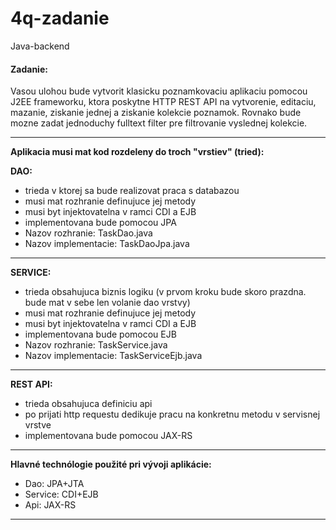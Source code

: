 # 4q-zadanie
Java-backend

#### Zadanie:
Vasou ulohou bude vytvorit klasicku poznamkovaciu aplikaciu pomocou J2EE
frameworku, ktora poskytne HTTP REST API na vytvorenie, editaciu, mazanie,
ziskanie jednej a ziskanie kolekcie poznamok. Rovnako bude mozne zadat
jednoduchy fulltext filter pre filtrovanie vyslednej kolekcie.

---

**Aplikacia musi mat kod rozdeleny do troch "vrstiev" (tried):**

**DAO:**
* trieda v ktorej sa bude realizovat praca s databazou
* musi mat rozhranie definujuce jej metody
* musi byt injektovatelna v ramci CDI a EJB
* implementovana bude pomocou JPA
* Nazov rozhranie: TaskDao.java
* Nazov implementacie: TaskDaoJpa.java

---

**SERVICE:** 
* trieda obsahujuca biznis logiku (v prvom kroku bude skoro prazdna. bude mat v sebe len volanie dao vrstvy)
* musi mat rozhranie definujuce jej metody
* musi byt injektovatelna v ramci CDI a EJB
* implementovana bude pomocou EJB
* Nazov rozhranie: TaskService.java
* Nazov implementacie: TaskServiceEjb.java

---

**REST API:**
* trieda obsahujuca definiciu api
* po prijati http requestu dedikuje pracu na konkretnu metodu v servisnej vrstve
* implementovana bude pomocou JAX-RS

---

**Hlavné technólogie použité pri vývoji aplikácie:**

* Dao: JPA+JTA
* Service: CDI+EJB
* Api: JAX-RS

---
